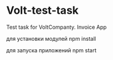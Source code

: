 # Volt-test-task
Test task for VoltCompanty. Invoice App

для установки модулей npm install

для запуска приложений npm start
